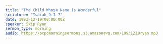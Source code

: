 ```yaml
---
title: "The Child Whose Name Is Wonderful"
scripture: "Isaiah 9:1-7"
date: 1993-12-19T00:00:00Z
speaker: Skip Ryan
sermon_type: morning
audio: https://pcpcmorningsermons.s3.amazonaws.com/19931219ryan.mp3 
---
```




